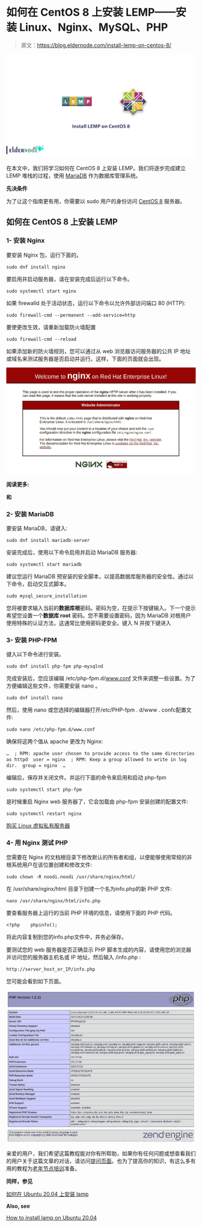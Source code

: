 # 如何在 CentOS 8 上安装 LEMP——安装 Linux、Nginx、MySQL、PHP

> 原文：<https://blog.eldernode.com/install-lemp-on-centos-8/>

![How to install LEMP on CentOS 8](img/bd6a1d210037b741b7e85acef46e9783.png)

在本文中，我们将学习如何在 CentOS 8 上安装 LEMP。我们将逐步完成建立 LEMP 堆栈的过程，使用 [MariaDB](https://mariadb.org/) 作为数据库管理系统。

**先决条件**

为了让这个指南更有用，你需要以 sudo 用户的身份访问 [CentOS 8](https://eldernode.com/initial-set-up-centos-8/) 服务器。

## 如何在 CentOS 8 上安装 LEMP

### 1- 安装 Nginx

要安装 Nginx 包，运行下面的。

```
sudo dnf install nginx
```

要启用并启动服务器，请在安装完成后运行以下命令。

```
sudo systemctl start nginx 
```

如果 firewalld 处于活动状态，运行以下命令以允许外部访问端口 80 (HTTP):

```
sudo firewall-cmd --permanent --add-service=http 
```

要使更改生效，请重新加载防火墙配置

```
sudo firewall-cmd --reload
```

如果添加新的防火墙规则，您可以通过从 web 浏览器访问服务器的公共 IP 地址或域名来测试服务器是否启动并运行。这样，下面的页面就会出现。

![](img/94ad14a8272a4159a3b5808b24d16ccc.png)

**阅读更多:**

**和**

### 2- 安装 MariaDB

要安装 MariaDB，请键入:

```
sudo dnf install mariadb-server
```

安装完成后，使用以下命令启用并启动 MariaDB 服务器:

```
sudo systemctl start mariadb
```

建议您运行 MariaDB 预安装的安全脚本，以提高数据库服务器的安全性。通过以下命令，启动交互式脚本。

```
sudo mysql_secure_installation
```

您将被要求输入当前的**数据库根**密码。密码为空，在提示下按键输入。下一个提示希望您设置一个**数据库 root** 密码。您不需要设置密码，因为 MariaDB 对根用户使用特殊的认证方法，这通常比使用密码更安全。键入 N 并按下键进入

### 3- 安装 PHP-FPM

键入以下命令进行安装。

```
sudo dnf install php-fpm php-mysqlnd
```

完成安装后，您应该编辑 /etc/php-fpm.d/www.conf 文件来调整一些设置。为了方便编辑这些文件，你需要安装 nano 。

```
sudo dnf install nano 
```

然后，使用 nano 或您选择的编辑器打开/etc/PHP-fpm . d/www . confc配置文件:

```
sudo nano /etc/php-fpm.d/www.conf 
```

确保将这两个值从 apache 更改为 Nginx:

```
…  ; RPM: apache user chosen to provide access to the same directories as httpd  user = nginx  ; RPM: Keep a group allowed to write in log dir.  group = nginx  …
```

编辑后，保存并关闭文件。并运行下面的命令来启用和启动 php-fpm

```
sudo systemctl start php-fpm
```

是时候重启 Nginx web 服务器了，它会加载由 php-fpm 安装创建的配置文件:

```
sudo systemctl restart nginx
```

[购买 Linux 虚拟私有服务器](https://eldernode.com/linux-vps/)

### 4- 用 Nginx 测试 PHP

您需要在 Nginx 的文档根目录下修改默认的所有者和组，以便能够使用常规的非根系统用户在该位置创建和修改文件:

```
sudo chown -R noodi.noodi /usr/share/nginx/html/
```

在 /usr/share/nginx/html 目录下创建一个名为info.php的新 PHP 文件:

```
nano /usr/share/nginx/html/info.php  
```

要查看服务器上运行的当前 PHP 环境的信息，请使用下面的 PHP 代码。

```
<?php    phpinfo(); 
```

将此内容复制到您的info.php文件中，并务必保存。

要测试您的 web 服务器是否正确显示 PHP 脚本生成的内容，请使用您的浏览器并访问您的服务器主机名或 IP 地址，然后输入 /info.php :

```
http://server_host_or_IP/info.php
```

您可能会看到如下页面。

![](img/7212b86a42e8207e4aa6a303e8523cc3.png)

亲爱的用户，我们希望这篇教程能对你有所帮助，如果你有任何问题或想查看我们的用户关于这篇文章的对话，请访问[提问页面](https://eldernode.com/ask)。也为了提高你的知识，有这么多有用的教程为[老年节点培训](https://eldernode.com/blog/)准备。

**同样，参见**

[如何在 Ubuntu 20.04 上安装 lamp](https://eldernode.com/how-to-install-lamp-on-ubuntu-20-04/)

**Also, see**

[How to install lamp on Ubuntu 20.04](https://eldernode.com/how-to-install-lamp-on-ubuntu-20-04/)